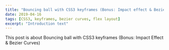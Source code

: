 ```yaml
---
title: "Bouncing ball with CSS3 keyframes (Bonus: Impact effect & Bezier curves)"
date: 2019-04-16
tags: [CSS3, keyframes, bezier curves, flex layout]
excerpt: "Introduction text"
---
```


This post is about Bouncing ball with CSS3 keyframes (Bonus: Impact Effect & Bezier Curves)
